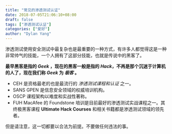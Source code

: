 ```yaml
---
title: "常见的渗透测试认证"
date: 2018-07-05T21:06:10+08:00
draft: false
tags: ["渗透测试认证"]
categories: ["爱好"]
author: "Dylan Yang"
---
```


渗透测试使用安全测试中最复杂也是最重要的一种方式，有许多人都觉得这是一种非常帅气的技能，一个人拥有了这部分技能，也就是传说中的黑客了。

**最早黑客是指的 _Geek_ ，现在的黑客一般是指的 _Hack_，不再是那个沉迷于计算机的人了，现在我们称 _Geek_ 为 _极客_ 。**

<!--more-->

- CEH 是资格最老的也是最流行的 _渗透测试课程和认证_ 之一。
- SANS GPEN 是信息安全领域的权威培训机构。
- OSCP 课程架构以难度和实战性著称。
- FUH MacAfee 的 Foundstone 培训是目前最好的渗透测试实战课程之一。其终极黑客课程 **Ultimate Hack Courses** 和相关书籍都是渗透测试领域的领先者。

但是请注意，这一切都要以合法为前提。不要做任何违法的事。

